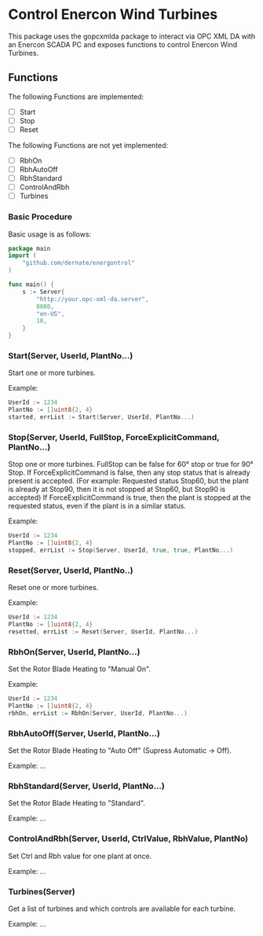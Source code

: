# Control Enercon Wind Turbines

This package uses the gopcxmlda package to interact via OPC XML DA with an Enercon SCADA PC and exposes functions to control Enercon Wind Turbines.

## Functions
The following Functions are implemented:
- [ ] Start
- [ ] Stop
- [ ] Reset

The following Functions are not yet implemented:
- [ ] RbhOn
- [ ] RbhAutoOff
- [ ] RbhStandard
- [ ] ControlAndRbh
- [ ] Turbines

### Basic Procedure
Basic usage is as follows:

```go
package main
import (
    "github.com/dernate/energontrol"
)

func main() {
	s := Server{
		"http://your.opc-xml-da.server", 
		8080, 
		"en-US", 
		10,
	}
}
```

### Start(Server, UserId, PlantNo...)
Start one or more turbines.

Example:
```go
UserId := 1234
PlantNo := []uint8{2, 4}
started, errList := Start(Server, UserId, PlantNo...)
```

### Stop(Server, UserId, FullStop, ForceExplicitCommand, PlantNo...)
Stop one or more turbines. FullStop can be false for 60° stop or true for 90° Stop.
If ForceExplicitCommand is false, then any stop status that is already present is accepted. 
(For example: Requested status Stop60, but the plant is already at Stop90, then it is not stopped at Stop60, but Stop90 is accepted)
If ForceExplicitCommand is true, then the plant is stopped at the requested status, even if the plant is in a similar status.

Example:
```go
UserId := 1234
PlantNo := []uint8{2, 4}
stopped, errList := Stop(Server, UserId, true, true, PlantNo...)
```

### Reset(Server, UserId, PlantNo..)
Reset one or more turbines.

Example:
```go
UserId := 1234
PlantNo := []uint8{2, 4}
resetted, errList := Reset(Server, UserId, PlantNo...)
```

### RbhOn(Server, UserId, PlantNo...)
Set the Rotor Blade Heating to "Manual On".

Example:
```go
UserId := 1234
PlantNo := []uint8{2, 4}
rbhOn, errList := RbhOn(Server, UserId, PlantNo...)
```

### RbhAutoOff(Server, UserId, PlantNo...)
Set the Rotor Blade Heating to "Auto Off" (Supress Automatic -> Off).

Example: ...

### RbhStandard(Server, UserId, PlantNo...)
Set the Rotor Blade Heating to "Standard".

Example: ...

### ControlAndRbh(Server, UserId, CtrlValue, RbhValue, PlantNo)
Set Ctrl and Rbh value for one plant at once.

Example: ...

### Turbines(Server)
Get a list of turbines and which controls are available for each turbine.

Example: ...
